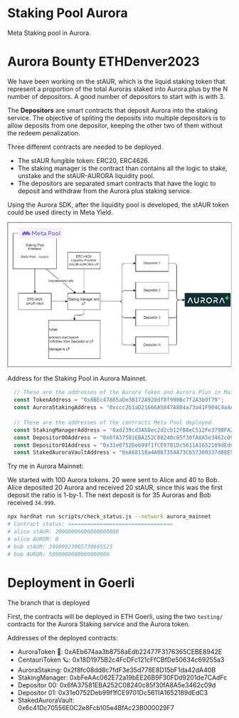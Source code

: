 # Staking Pool Aurora

Meta Staking pool in Aurora.

# Aurora Bounty ETHDenver2023

We have been working on the stAUR, which is the liquid staking token that represent a proportion of the total Auroras staked into Aurora.plus by the N number of depositors. A good number of depositors to start with is with 3.

The **Depositors** are smart contracts that deposit Aurora into the staking service. The objective of spliting the deposits into multiple depositors is to allow deposits from one depositor, keeping the other two of them without the redeem penalization.

Three different contracts are needed to be deployed.

- The stAUR fungible token: ERC20, ERC4626.
- The staking manager is the contract than contains all the logic to stake, unstake and the stAUR-AURORA liquidity pool.
- The depositors are separated smart contracts that have the logic to deposit and withdraw from the Aurora plus staking service.

Using the Aurora SDK, after the liquidity pool is developed, the stAUR token could be used directy in Meta Yield.

![Architecture](media/stakingAurora.png)

Address for the Staking Pool in Aurora Mainnet.

```js
  // These are the addresses of the Aurora Token and Aurora Plus in Mainnet.
  const TokenAddress = "0x8BEc47865aDe3B172A928df8f990Bc7f2A3b9f79";
  const AuroraStakingAddress = "0xccc2b1aD21666A5847A804a73a41F904C4a4A0Ec";

  // These are the addresses of the contracts Meta Pool deployed.
  const StakingManagerAddress = "0xd239cd3A5Dec2d2cb12fB8eC512Fe3790FA2cD0e";
  const Depositor00Address = "0x6fA37581EBA252C08240c85f30fA8A5e3462c09d";
  const Depositor01Address = "0x31e0752Deb99f1fCE9701Dc5611A1652189dEdC3";
  const StakedAuroraVaultAddress = "0xA68118a4A067354A73C657300337d08E9753fB3D";
```

Try me in Aurora Mainnet:

We started with 100 Aurora tokens. 20 were sent to Alice and 40 to Bob. Alice deposited 20 Aurora and received 20 stAUR, since this was the first deposit the ratio is 1-by-1. The next deposit is for 35 Auroras and Bob received `34.999`.

```sh
npx hardhat run scripts/check_status.js --network aurora_mainnet
# Contract status: =================================
# alice stAUR: 20000000000000000000
# alice AUROR: 0
# bob stAUR: 34999923905739695523
# bob AUROR: 5000000000000000000
```





# Deployment in Goerli

The branch that is deployed

First, the contracts will be deployed in ETH Goerli, using the two `testing/` contracts for the Aurora Staking service and the Aurora token.

Addresses of the deployed contracts:
 - AuroraToken 💚:    0xAEb674aa3b8758aEdb22477F3176365CEBE8942E
 - CentauriToken 🪐:  0x18D1975B2c4FcDFc121cFfCBfDe50634c69255a3
 - AuroraStaking:     0x2f8fc08dd8c7fdF3e35d778E8D15bF1da42dA40B
 - StakingManager:    0xbFeAAc062E72a19bEE26B9F30FDd9201de7CAdFc
 - Depositor 00:      0x6fA37581EBA252C08240c85f30fA8A5e3462c09d
 - Depositor 01:      0x31e0752Deb99f1fCE9701Dc5611A1652189dEdC3
 - StakedAuroraVault: 0x6c41Dc70556E0C2e8Fcb105e4BfAc23B000029F7